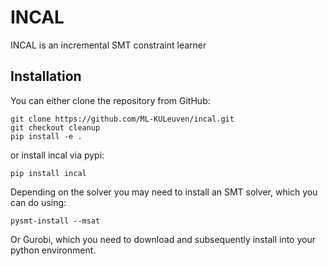 # INCAL
INCAL is an incremental SMT constraint learner


## Installation
You can either clone the repository from GitHub:

    git clone https://github.com/ML-KULeuven/incal.git
    git checkout cleanup
    pip install -e .
    
or install incal via pypi:

    pip install incal
    

Depending on the solver you may need to install an SMT solver, which you can do using:

    pysmt-install --msat
    
Or Gurobi, which you need to download and subsequently install into your python environment.

